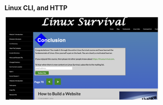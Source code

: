 ## Linux CLI, and HTTP
![4 modules Linux is done](https://github.com/armenter66/kottans-frontend/blob/main/task_linux_cli/%D0%A1%D0%BD%D0%B8%D0%BC%D0%BE%D0%BA%20%D1%8D%D0%BA%D1%80%D0%B0%D0%BD%D0%B0%202022-07-22%20%D0%B2%2012.17.07.png)